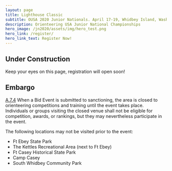 ```yaml
---
layout: page
title: Lighthouse Classic 
subtitle: OUSA 2020 Junior Nationals. April 17-19, Whidbey Island, Washington
description: Orienteering USA Junior National Championships
hero_image: /jn2020/assets/img/hero_test.png
hero_link: /register/
hero_link_text: Register Now!
---
```

## Under Construction
Keep your eyes on this page, registration will open soon!


## Embargo
[A.7.4](https://orienteeringusa.org/about/rules/) When a Bid Event is submitted to sanctioning, the area is closed to orienteering competitions and training until the event takes place. Individuals or groups visiting the closed venue shall not be eligible for competition, awards, or rankings, but they may nevertheless participate in the event. 

The following locations may not be visited prior to the event:
* Ft Ebey State Park
* The Kettles Recreational Area (next to Ft Ebey)
* Ft Casey Historical State Park
* Camp Casey
* South Whidbey Community Park
